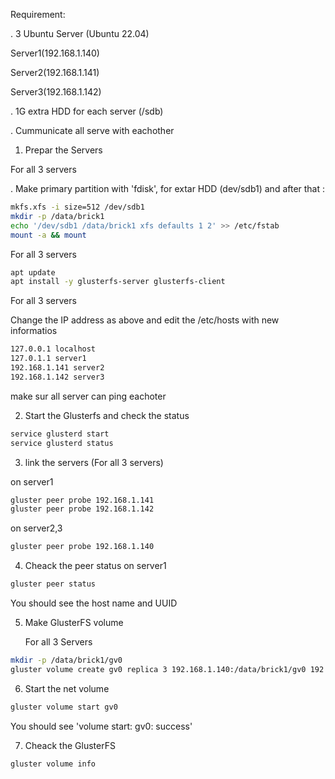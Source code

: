  Requirement:

. 3 Ubuntu Server (Ubuntu 22.04)

 Server1(192.168.1.140)

 Server2(192.168.1.141)

 Server3(192.168.1.142)

 . 1G extra HDD for each server (/sdb)

. Cummunicate all serve with eachother 

1. Prepar the Servers

  For all 3 servers

. Make primary partition with 'fdisk', for extar HDD (dev/sdb1) and after that :

```bash
mkfs.xfs -i size=512 /dev/sdb1
mkdir -p /data/brick1
echo '/dev/sdb1 /data/brick1 xfs defaults 1 2' >> /etc/fstab
mount -a && mount
```

 For all 3 servers

```bash
apt update
apt install -y glusterfs-server glusterfs-client
```

For all 3 servers

Change the IP address as above and edit the /etc/hosts with new informatios

```bash
127.0.0.1 localhost
127.0.1.1 server1
192.168.1.141 server2
192.168.1.142 server3
```
make sur all server can ping eachoter

2. Start the Glusterfs and check the status
 ```bash
 service glusterd start
 service glusterd status
 ```
3. link the servers (For all 3 servers)

on server1
```bash
gluster peer probe 192.168.1.141
gluster peer probe 192.168.1.142
```
on server2,3
```bash
gluster peer probe 192.168.1.140
```
4. Cheack the peer status on server1
```bash
gluster peer status
```
You should see the host name and UUID

5. Make GlusterFS volume
   
   For all 3 Servers

```bash
mkdir -p /data/brick1/gv0
gluster volume create gv0 replica 3 192.168.1.140:/data/brick1/gv0 192.168.1.141:/data/brick1/gv0 192.168.1.142:/data/brick1/gv0
```
6. Start the net volume

```bash
gluster volume start gv0
```
You should see 'volume start: gv0: success'

7. Cheack the GlusterFS
   
```bash
gluster volume info
```


